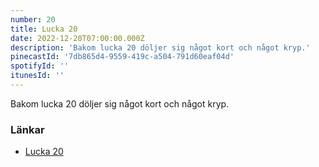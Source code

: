 ```yaml
---
number: 20
title: Lucka 20
date: 2022-12-20T07:00:00.000Z
description: 'Bakom lucka 20 döljer sig något kort och något kryp.'
pinecastId: '7db865d4-9559-419c-a504-791d60eaf04d'
spotifyId: ''
itunesId: ''
---
```


Bakom lucka 20 döljer sig något kort och något kryp.

### Länkar

- [Lucka 20](https://support.apple.com/en-us/HT201361)
